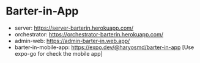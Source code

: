 # Barter-in-App

- server: https://server-barterin.herokuapp.com/
- orchestrator: https://orchestrator-barterin.herokuapp.com/
- admin-web: https://admin-barter-in.web.app/
- barter-in-mobile-app: https://expo.dev/@haryosmd/barter-in-app
  [Use expo-go for check the mobile app]
